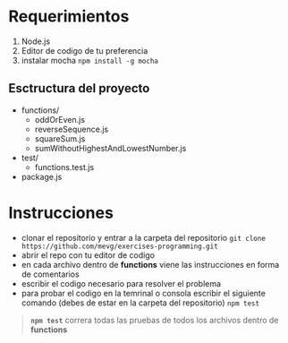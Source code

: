 # Requerimientos

 1. Node.js
 2. Editor de codigo de tu preferencia
 3. instalar mocha `npm install -g mocha`

## Esctructura del proyecto
 - functions/
	 - oddOrEven.js
	 - reverseSequence.js
	 - squareSum.js
	 - sumWithoutHighestAndLowestNumber.js
 - test/
	 - functions.test.js
- package.js
  
# Instrucciones
- clonar el repositorio y entrar a la carpeta del repositorio
`git clone https://github.com/mevg/exercises-programming.git`
- abrir el repo con tu editor de codigo
- en cada archivo dentro de **functions** viene las instrucciones en forma de comentarios
- escribir el codigo necesario para resolver el problema
- para probar el codigo en la temrinal o consola escribir el siguiente comando (debes de estar en la carpeta del repositorio)
`npm test`

> **`npm test`** correra todas las pruebas de todos los archivos dentro de **functions**
